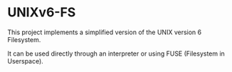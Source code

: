 # UNIXv6-FS
This project implements a simplified version of the UNIX version 6 Filesystem.

It can be used directly through an interpreter or using FUSE (Filesystem in Userspace).
